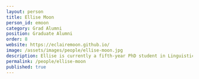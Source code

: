 ```yaml
---
layout: person  
title: Ellise Moon
person_id: emoon 
category: Grad Alumni  
position: Graduate Alumni 
order: 8
website: https://eclairemoon.github.io/
image: /assets/images/people/ellise-moon.jpg
description: Ellise is currently a fifth-year PhD student in Linguistics and Philosophy at the University of Rochester.
permalink: /people/ellise-moon 
published: true
---
```

